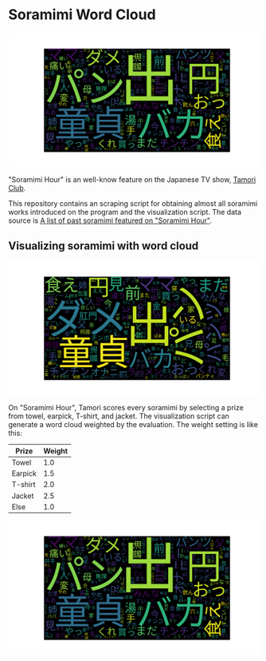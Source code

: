 # Soramimi Word Cloud

![Soramimi Word Cloud](img/weighted_word_cloud.png)

"Soramimi Hour" is an well-know feature on the Japanese TV show,
[Tamori Club](https://www.tv-asahi.co.jp/tamoriclub/#/?category=variety).

This repository contains an scraping script for obtaining almost all
soramimi works introduced on the program and the visualization script.
The data source is
[A list of past soramimi featured on "Soramimi Hour"](http://www7a.biglobe.ne.jp/~soramimiupdate/past.htm).

## Visualizing soramimi with word cloud

![Non-weighted Soramimi Word Cloud](img/non_weighted_word_cloud.png)

On "Soramimi Hour", Tamori scores every soramimi by selecting a prize from
towel, earpick, T-shirt, and jacket. The visualization script can generate
a word cloud weighted by the evaluation.
The weight setting is like this:

| Prize   | Weight |
| ------- | ------ |
| Towel   | 1.0    |
| Earpick | 1.5    |
| T-shirt | 2.0    |
| Jacket  | 2.5    |
| Else    | 1.0    |

![Weighted Soramimi Word Cloud](img/weighted_word_cloud.png)
